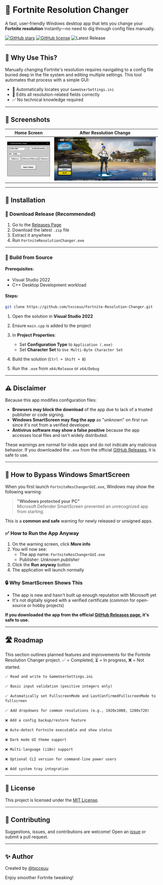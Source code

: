 # 🎯 Fortnite Resolution Changer

A fast, user-friendly Windows desktop app that lets you change your **Fortnite resolution** instantly—no need to dig through config files manually.

[![GitHub stars](https://img.shields.io/github/stars/txcceuu/Fortnite-Resolution-Changer?style=social)](https://github.com/txcceuu/Fortnite-Resolution-Changer/stargazers)
[![GitHub license](https://img.shields.io/github/license/txcceuu/Fortnite-Resolution-Changer)](LICENSE)
![Latest Release](https://img.shields.io/github/v/release/txcceuu/Fortnite-Resolution-Changer)



---

## 🚀 Why Use This?

Manually changing Fortnite's resolution requires navigating to a config file buried deep in the file system and editing multiple settings.
This tool automates that process with a simple GUI:

* 🔎 Automatically locates your `GameUserSettings.ini`
* 📝 Edits all resolution-related fields correctly
* ✅ No technical knowledge required

---

## 📸 Screenshots

| Home Screen                      | After Resolution Change             |
| -------------------------------- | ----------------------------------- |
| ![Main](screenshots/main-ui.png) | ![Success](screenshots/success.png) |

---

## 📅 Installation

### 🔹 Download Release (Recommended)

1. Go to the [Releases Page](https://github.com/txcceuu/Fortnite-Resolution-Changer/releases)
2. Download the latest `.zip` file
3. Extract it anywhere
4. Run `FortniteResolutionChanger.exe`

---

### 🔧 Build from Source

#### Prerequisites:

* Visual Studio 2022
* C++ Desktop Development workload

#### Steps:

```bash
git clone https://github.com/txcceuu/Fortnite-Resolution-Changer.git
```

1. Open the solution in **Visual Studio 2022**
2. Ensure `main.cpp` is added to the project
3. In **Project Properties**:

   * Set **Configuration Type** to `Application (.exe)`
   * Set **Character Set** to `Use Multi-Byte Character Set`
4. Build the solution (`Ctrl + Shift + B`)
5. Run the `.exe` from `x64/Release` or `x64/Debug`

---

## ⚠️ Disclaimer

Because this app modifies configuration files:

- **Browsers may block the download** of the app due to lack of a trusted publisher or code signing.
- **Windows SmartScreen may flag the app** as "unknown" on first run since it's not from a verified developer.
- **Antivirus software may show a false positive** because the app accesses local files and isn't widely distributed.

These warnings are normal for indie apps and do not indicate any malicious behavior.
If you downloaded the `.exe` from the official [GitHub Releases](https://github.com/txcceuu/Fortnite-Resolution-Changer/releases), it is safe to use.

---

## 🧭 How to Bypass Windows SmartScreen

When you first launch `FortniteResChangerGUI.exe`, Windows may show the following warning:

> **"Windows protected your PC"**  
> Microsoft Defender SmartScreen prevented an unrecognized app from starting.

This is a **common and safe** warning for newly released or unsigned apps.

### ✅ How to Run the App Anyway

1. On the warning screen, click **More info**
2. You will now see:
   - The app name: `FortniteResChangerGUI.exe`
   - Publisher: *Unknown publisher*
3. Click the **Run anyway** button
4. The application will launch normally

### 🔒 Why SmartScreen Shows This

- The app is new and hasn't built up enough reputation with Microsoft yet
- It's not digitally signed with a verified certificate (common for open-source or hobby projects)

**If you downloaded the app from the official [GitHub Releases page](https://github.com/txcceuu/Fortnite-Resolution-Changer/releases), it's safe to use.**

---

## 🛣️ Roadmap

This section outlines planned features and improvements for the Fortnite Resolution Changer project. ✅ = Completed, ⏳ = In progress, ❌ = Not started.

    ✅ Read and write to GameUserSettings.ini

    ✅ Basic input validation (positive integers only)

    ✅ Automatically set FullscreenMode and LastConfirmedFullscreenMode to fullscreen

    ✅ Add dropdowns for common resolutions (e.g., 1920x1080, 1280x720)

    ❌ Add a config backup/restore feature

    ❌ Auto-detect Fortnite executable and show status

    ❌ Dark mode UI theme support

    ❌ Multi-language (i18n) support

    ❌ Optional CLI version for command-line power users

    ❌ Add system tray integration

---

## 📝 License

This project is licensed under the [MIT License](LICENSE).

---

## 🤝 Contributing

Suggestions, issues, and contributions are welcome!
Open an [issue](https://github.com/txcceuu/Fortnite-Resolution-Changer/issues) or submit a pull request.

---

## ✨ Author

Created by [@txcceuu](https://github.com/txcceuu)

Enjoy smoother Fortnite tweaking!
